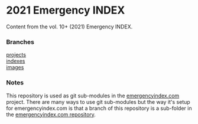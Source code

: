 # 2021 Emergency INDEX

Content from the vol. 10+ (2021) Emergency INDEX.

### Branches

[projects](https://github.com/emergencyindex/projects-2021/tree/projects)  
[indexes](https://github.com/emergencyindex/projects-2021/tree/indexes)  
[images](https://github.com/emergencyindex/projects-2021/tree/images)

### Notes

This repository is used as git sub-modules in the [emergencyindex.com](https://github.com/emergencyindex/emergencyindex.com) project. There are many ways to use git sub-modules but the way it's setup for emergencyindex.com is that a branch of this repository is a sub-folder in the [emergencyindex.com repository](https://github.com/emergencyindex/emergencyindex.com).
